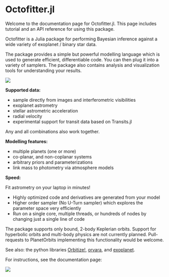 # Octofitter.jl

Welcome to the documentation page for Octofitter.jl. This page includes tutorial and an API reference for using this package.

Octofitter is a Julia package for performing Bayesian inference against a wide variety of exoplanet / binary star data.

The package provides a simple but powerful modelling language which is used to generate efficient, differentiable code. You can then plug it into a variety of samplers. The package also contains analysis and visualization tools for understanding your results.

[![](https://img.shields.io/badge/docs-dev-blue.svg)](https://sefffal.github.io/Octofitter.jl/dev)

**Supported data:**
* sample directly from images and interferometric visibilities
* exoplanet astrometry 
* stellar astrometric acceleration
* radial velocity
* experimental support for transit data based on Transits.jl

Any and all combinations also work together.

**Modelling features:**
* multiple planets (one or more)
* co-planar, and non-coplanar systems
* arbitrary priors and parameterizations
* link mass to photometry via atmosphere models

**Speed:**

Fit astrometry on your laptop in minutes!

* Highly optimized code and derivatives are generated from your model
* Higher order sampler (No U-Turn sampler) which explores the parameter space very efficiently 
* Run on a single core, multiple threads, or hundreds of nodes by changing just a single line of code

The package supports only bound, 2-body Keplerian orbits. Support for hyperbolic orbits and multi-body physics are not currently planned. Pull-requests to PlanetOrbits implementing this functionality would be welcome.

See also: the python libraries [Orbitize!](https://orbitize.readthedocs.io/en/latest/), [orvara](https://github.com/t-brandt/orvara), and [exoplanet](https://docs.exoplanet.codes/en/latest/).


For instructions, see the documentation page:

[![](https://img.shields.io/badge/docs-dev-blue.svg)](https://sefffal.github.io/Octofitter.jl/dev)

